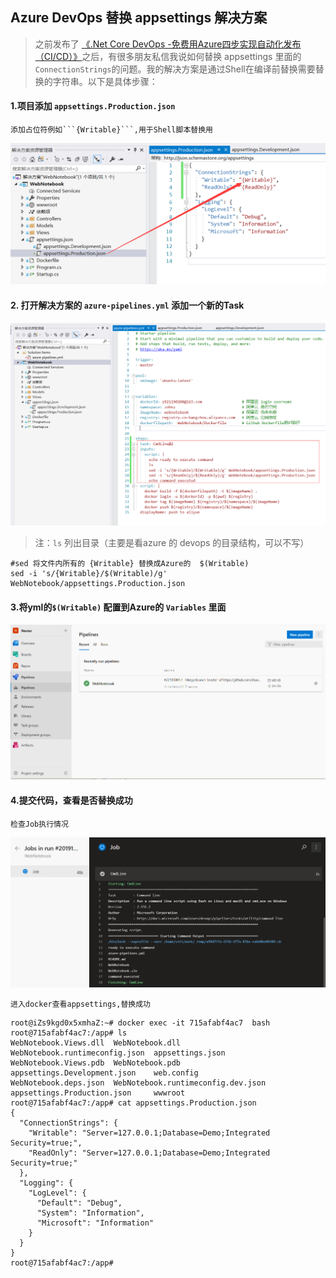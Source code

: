 ## Azure DevOps 替换 appsettings 解决方案

> 之前发布了 [《.Net Core DevOps -免费用Azure四步实现自动化发布（CI/CD）》](https://www.cnblogs.com/zhaozhengyan/p/azure-devops-aliyun.html/)之后，有很多朋友私信我说如何替换 appsettings 里面的 ```ConnectionStrings```的问题。我的解决方案是通过Shell在编译前替换需要替换的字符串。以下是具体步骤：

#### 1.项目添加 ```appsettings.Production.json```

    添加占位符例如```{Writable}```,用于Shell脚本替换用

![](https://github.com/zhaozhengyan/Notebook/raw/master/img/20191030150630.png)


#### 2. 打开解决方案的 ```azure-pipelines.yml``` 添加一个新的Task

![](https://github.com/zhaozhengyan/Notebook/raw/master/img/20191030151305.png)


> 注：`ls` 列出目录（主要是看azure 的 devops 的目录结构，可以不写）

```
#sed 将文件内所有的 {Writable} 替换成Azure的  $(Writable)
sed -i 's/{Writable}/$(Writable)/g' WebNotebook/appsettings.Production.json
```
    


#### 3.将yml的`$(Writable)` 配置到Azure的 `Variables` 里面


![](https://github.com/zhaozhengyan/Notebook/raw/master/img/webnotebook.gif)


#### 4.提交代码，查看是否替换成功

    检查Job执行情况

![](https://github.com/zhaozhengyan/Notebook/raw/master/img/20191030154117.png)

    进入docker查看appsettings,替换成功

```
root@iZs9kgd0x5xmhaZ:~# docker exec -it 715afabf4ac7  bash
root@715afabf4ac7:/app# ls
WebNotebook.Views.dll  WebNotebook.dll                     WebNotebook.runtimeconfig.json  appsettings.json
WebNotebook.Views.pdb  WebNotebook.pdb                     appsettings.Development.json    web.config
WebNotebook.deps.json  WebNotebook.runtimeconfig.dev.json  appsettings.Production.json     wwwroot
root@715afabf4ac7:/app# cat appsettings.Production.json
{
  "ConnectionStrings": {
    "Writable": "Server=127.0.0.1;Database=Demo;Integrated Security=true;",
    "ReadOnly": "Server=127.0.0.1;Database=Demo;Integrated Security=true;"
  },
  "Logging": {
    "LogLevel": {
      "Default": "Debug",
      "System": "Information",
      "Microsoft": "Information"
    }
  }
}
root@715afabf4ac7:/app#
```

